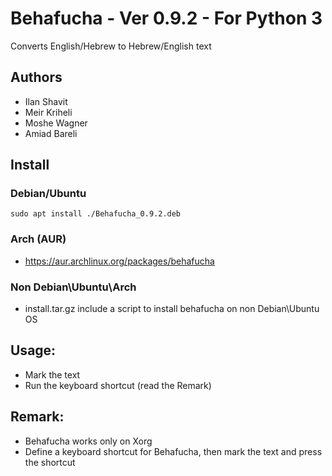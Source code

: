 # Behafucha - Ver 0.9.2 - For Python 3
Converts English/Hebrew to Hebrew/English text

## Authors
* Ilan Shavit
* Meir Kriheli
* Moshe Wagner
* Amiad Bareli


## Install
### Debian/Ubuntu
`sudo apt install ./Behafucha_0.9.2.deb`

### Arch (AUR)
 - https://aur.archlinux.org/packages/behafucha

### Non Debian\Ubuntu\Arch
 - install.tar.gz include a script to install behafucha on non Debian\Ubuntu OS

## Usage:
   - Mark the text
   - Run the keyboard shortcut (read the Remark)

## Remark:
   - Behafucha works only on Xorg
   - Define a keyboard shortcut for Behafucha, then mark the text and press the shortcut



